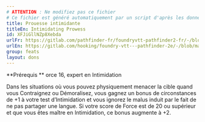 ```yaml
---
# ATTENTION : Ne modifiez pas ce fichier
# Ce fichier est généré automatiquement par un script d'après les données du module Foundry VTT officiel et de sa traduction
title: Prouesse intimidante
titleEn: Intimidating Prowess
id: XFJiGllNZp8Xebda
urlFr: https://gitlab.com/pathfinder-fr/foundryvtt-pathfinder2-fr/-/blob/master/data/feats/XFJiGllNZp8Xebda.htm
urlEn: https://gitlab.com/hooking/foundry-vtt---pathfinder-2e/-/blob/master/packs/data/feats.db/intimidating-prowess.json
group: feats
layout: dons
---
```

**Prérequis ** orce 16, expert en Intimidation

Dans les situations où vous pouvez physiquement menacer la cible quand vous Contraignez ou Démoralisez, vous gagnez un bonus de circonstances de +1 à votre test d’Intimidation et vous ignorez le malus induit par le fait de ne pas partager une langue. Si votre score de Force est de 20 ou supérieur et que vous êtes maître en Intimidation, ce bonus augmente à +2.


